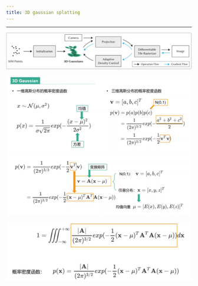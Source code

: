 ```yaml
---
title: 3D gaussian splatting
---
```


-----

![enter description here](./images/1706059741442.png)

![enter description here](./images/1706065827816.png)
![enter description here](./images/1706065959207.png)

![enter description here](./images/1706067055903.png)

